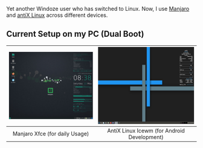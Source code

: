 Yet another Windoze user who has switched to Linux. Now, I use [Manjaro](https://manjaro.org/) and [antiX Linux](https://antixlinux.com/) across different devices.
## Current Setup on my PC (Dual Boot)
| ![Manjaro Desktop](manjaro.png "Manjaro Desktop on my PC") | ![AntiX Linux Desktop](antix-linux.jpg "Antix Linux Desktop on my PC")|
|:---:|:---:|
| Manjaro Xfce (for daily Usage) | AntiX Linux Icewm (for Android Development) |
